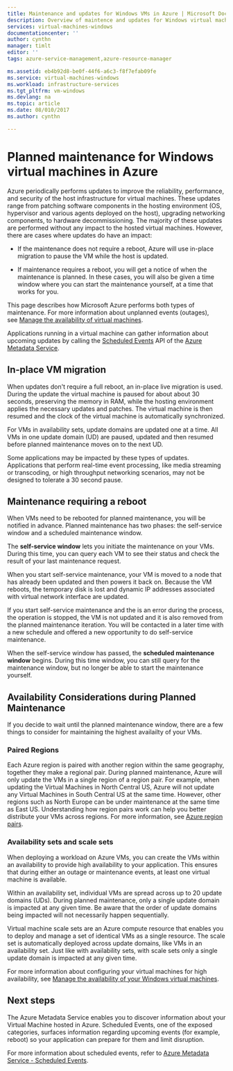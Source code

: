 ```yaml
---
title: Maintenance and updates for Windows VMs in Azure | Microsoft Docs
description: Overview of maintence and updates for Windows virtual machines running in Azure.
services: virtual-machines-windows
documentationcenter: ''
author: cynthn
manager: timlt
editor: ''
tags: azure-service-management,azure-resource-manager

ms.assetid: eb4b92d8-be0f-44f6-a6c3-f8f7efab09fe
ms.service: virtual-machines-windows
ms.workload: infrastructure-services
ms.tgt_pltfrm: vm-windows
ms.devlang: na
ms.topic: article
ms.date: 08/010/2017
ms.author: cynthn

---
```

# Planned maintenance for Windows virtual machines in Azure

Azure periodically performs updates to improve the reliability, performance, and security of the host infrastructure for virtual machines. These updates range from patching software components in the hosting environment (OS, hypervisor and various agents deployed on the host), upgrading networking components, to hardware decommissioning. The majority of these updates are performed without any impact to the hosted virtual machines. However, there are cases where updates do have an impact:

- If the maintenance does not require a reboot, Azure will use in-place migration to pause the VM while the host is updated.

- If maintenance requires a reboot, you will get a notice of when the maintenance is planned. In these cases, you will also be given a time window where you can start the maintenance yourself, at a time that works for you.

This page describes how Microsoft Azure performs both types of maintenance. For more information about unplanned events (outages), see [Manage the availability of virtual machines](manage-availability.md).

Applications running in a virtual machine can gather information about upcoming updates by calling the [Scheduled Events](../virtual-machines-scheduled-events.md) API of the [Azure Metadata Service](../virtual-machines-instancemetadataservice-overview.md).

## In-place VM migration

When updates don't require a full reboot, an in-place live migration is used. During the update the virtual machine is paused for about about 30 seconds, preserving the memory in RAM, while the hosting environment applies the necessary updates and patches. The virtual machine is then resumed and the clock of the virtual machine is automatically synchronized.

For VMs in availability sets, update domains are updated one at a time. All VMs in one update domain (UD) are paused, updated and then resumed before planned maintenance moves on to the next UD.

Some applications may be impacted by these types of updates. Applications that perform real-time event processing, like media streaming or transcoding, or high throughput networking scenarios, may not be designed to tolerate a 30 second pause. <!-- sooooo, what should they do? --> 


## Maintenance requiring a reboot

When VMs need to be rebooted for planned maintenance, you will be notified in advance. Planned maintenance has two phases: the self-service window and a scheduled maintenance window.

The **self-service window** lets you initiate the maintenance on your VMs. During this time, you can query each VM to see their status and check the result of your last maintenance request.

When you start self-service maintenance, your VM is moved to a node that has already been updated and then powers it back on. Because the VM reboots, the temporary disk is lost and dynamic IP addresses associated with virtual network interface are updated.

If you start self-service maintenance and the is an error during the process, the operation is stopped, the VM is not updated and it is also removed from the planned maintenance iteration. You will be contacted in a later time with a new schedule and offered a new opportunity to do self-service maintenance. 

When the self-service window has passed, the **scheduled maintenance window** begins. During this time window, you can still query for the maintenance window, but no longer be able to start the maintenance yourself.

## Availability Considerations during Planned Maintenance 

If you decide to wait until the planned maintenance window, there are a few things to consider for maintaining the highest availailty of your VMs. 

### Paired Regions

Each Azure region is paired with another region within the same geography, together they make a regional pair. During planned maintenance, Azure will only update the VMs in a single region of a region pair. For example, when updating the Virtual Machines in North Central US, Azure will not update any Virtual Machines in South Central US at the same time. However, other regions such as North Europe can be under maintenance at the same time as East US. Understanding how region pairs work can help you better distribute your VMs across regions. For more information, see [Azure region pairs](https://docs.microsoft.com/azure/best-practices-availability-paired-regions).

### Availability sets and scale sets

When deploying a workload on Azure VMs, you can create the VMs within an availability to provide high availability to your application. This ensures that during either an outage or maintenance events, at least one virtual machine is available.

Within an availability set, individual VMs are spread across up to 20 update domains (UDs). During planned maintenance, only a single update domain is impacted at any given time. Be aware that the order of update domains being impacted will not necessarily happen sequentially. 

Virtual machine scale sets are an Azure compute resource that enables you to deploy and manage a set of identical VMs as a single resource. The scale set is automatically deployed across update domains, like VMs in an availability set. Just like with availability sets, with scale sets only a single update domain is impacted at any given time.

For more information about configuring your virtual machines for high availability, see [Manage the availability of your Windows virtual machines](../linux/manage-availability.md?toc=%2fazure%2fvirtual-machines%2flinux%2ftoc.json).

## Next steps

The Azure Metadata Service enables you to discover information about your Virtual Machine hosted in Azure. Scheduled Events, one of the exposed categories, surfaces information regarding upcoming events (for example, reboot) so your application can prepare for them and limit disruption.

For more information about scheduled events, refer to [Azure Metadata Service - Scheduled Events](../virtual-machines-scheduled-events.md).


